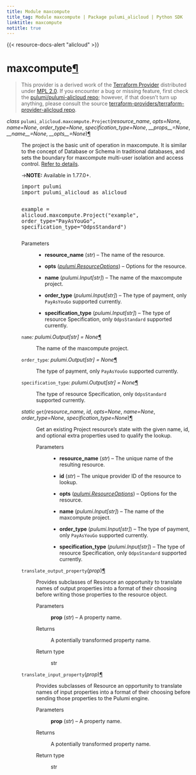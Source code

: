 ```yaml
---
title: Module maxcompute
title_tag: Module maxcompute | Package pulumi_alicloud | Python SDK
linktitle: maxcompute
notitle: true
---
```


{{< resource-docs-alert "alicloud" >}}

<div class="section" id="maxcompute">
<h1>maxcompute<a class="headerlink" href="#maxcompute" title="Permalink to this headline">¶</a></h1>
<blockquote>
<div><p>This provider is a derived work of the <a class="reference external" href="https://github.com/terraform-providers/terraform-provider-alicloud">Terraform Provider</a> distributed under
<a class="reference external" href="https://www.mozilla.org/en-US/MPL/2.0/">MPL 2.0</a>. If you encounter a bug or missing feature, first check the
<a class="reference external" href="https://github.com/pulumi/pulumi-alicloud/issues">pulumi/pulumi-alicloud repo</a>; however, if that doesn’t turn up
anything, please consult the source <a class="reference external" href="https://github.com/terraform-providers/terraform-provider-alicloud/issues">terraform-providers/terraform-provider-alicloud repo</a>.</p>
</div></blockquote>
<span class="target" id="module-pulumi_alicloud.maxcompute"></span><dl class="py class">
<dt id="pulumi_alicloud.maxcompute.Project">
<em class="property">class </em><code class="sig-prename descclassname">pulumi_alicloud.maxcompute.</code><code class="sig-name descname">Project</code><span class="sig-paren">(</span><em class="sig-param"><span class="n">resource_name</span></em>, <em class="sig-param"><span class="n">opts</span><span class="o">=</span><span class="default_value">None</span></em>, <em class="sig-param"><span class="n">name</span><span class="o">=</span><span class="default_value">None</span></em>, <em class="sig-param"><span class="n">order_type</span><span class="o">=</span><span class="default_value">None</span></em>, <em class="sig-param"><span class="n">specification_type</span><span class="o">=</span><span class="default_value">None</span></em>, <em class="sig-param"><span class="n">__props__</span><span class="o">=</span><span class="default_value">None</span></em>, <em class="sig-param"><span class="n">__name__</span><span class="o">=</span><span class="default_value">None</span></em>, <em class="sig-param"><span class="n">__opts__</span><span class="o">=</span><span class="default_value">None</span></em><span class="sig-paren">)</span><a class="headerlink" href="#pulumi_alicloud.maxcompute.Project" title="Permalink to this definition">¶</a></dt>
<dd><p>The project is the basic unit of operation in maxcompute. It is similar to the concept of Database or Schema in traditional databases, and sets the boundary for maxcompute multi-user isolation and access control. <a class="reference external" href="https://www.alibabacloud.com/help/doc-detail/27818.html">Refer to details</a>.</p>
<p>-&gt;<strong>NOTE:</strong> Available in 1.77.0+.</p>
<div class="highlight-python notranslate"><div class="highlight"><pre><span></span><span class="kn">import</span> <span class="nn">pulumi</span>
<span class="kn">import</span> <span class="nn">pulumi_alicloud</span> <span class="k">as</span> <span class="nn">alicloud</span>

<span class="n">example</span> <span class="o">=</span> <span class="n">alicloud</span><span class="o">.</span><span class="n">maxcompute</span><span class="o">.</span><span class="n">Project</span><span class="p">(</span><span class="s2">&quot;example&quot;</span><span class="p">,</span>
    <span class="n">order_type</span><span class="o">=</span><span class="s2">&quot;PayAsYouGo&quot;</span><span class="p">,</span>
    <span class="n">specification_type</span><span class="o">=</span><span class="s2">&quot;OdpsStandard&quot;</span><span class="p">)</span>
</pre></div>
</div>
<dl class="field-list simple">
<dt class="field-odd">Parameters</dt>
<dd class="field-odd"><ul class="simple">
<li><p><strong>resource_name</strong> (<em>str</em>) – The name of the resource.</p></li>
<li><p><strong>opts</strong> (<a class="reference internal" href="../../pulumi/#pulumi.ResourceOptions" title="pulumi.ResourceOptions"><em>pulumi.ResourceOptions</em></a>) – Options for the resource.</p></li>
<li><p><strong>name</strong> (<em>pulumi.Input</em><em>[</em><em>str</em><em>]</em>) – The name of the maxcompute project.</p></li>
<li><p><strong>order_type</strong> (<em>pulumi.Input</em><em>[</em><em>str</em><em>]</em>) – The type of payment, only <code class="docutils literal notranslate"><span class="pre">PayAsYouGo</span></code> supported currently.</p></li>
<li><p><strong>specification_type</strong> (<em>pulumi.Input</em><em>[</em><em>str</em><em>]</em>) – The type of resource Specification, only <code class="docutils literal notranslate"><span class="pre">OdpsStandard</span></code> supported currently.</p></li>
</ul>
</dd>
</dl>
<dl class="py attribute">
<dt id="pulumi_alicloud.maxcompute.Project.name">
<code class="sig-name descname">name</code><em class="property">: pulumi.Output[str]</em><em class="property"> = None</em><a class="headerlink" href="#pulumi_alicloud.maxcompute.Project.name" title="Permalink to this definition">¶</a></dt>
<dd><p>The name of the maxcompute project.</p>
</dd></dl>

<dl class="py attribute">
<dt id="pulumi_alicloud.maxcompute.Project.order_type">
<code class="sig-name descname">order_type</code><em class="property">: pulumi.Output[str]</em><em class="property"> = None</em><a class="headerlink" href="#pulumi_alicloud.maxcompute.Project.order_type" title="Permalink to this definition">¶</a></dt>
<dd><p>The type of payment, only <code class="docutils literal notranslate"><span class="pre">PayAsYouGo</span></code> supported currently.</p>
</dd></dl>

<dl class="py attribute">
<dt id="pulumi_alicloud.maxcompute.Project.specification_type">
<code class="sig-name descname">specification_type</code><em class="property">: pulumi.Output[str]</em><em class="property"> = None</em><a class="headerlink" href="#pulumi_alicloud.maxcompute.Project.specification_type" title="Permalink to this definition">¶</a></dt>
<dd><p>The type of resource Specification, only <code class="docutils literal notranslate"><span class="pre">OdpsStandard</span></code> supported currently.</p>
</dd></dl>

<dl class="py method">
<dt id="pulumi_alicloud.maxcompute.Project.get">
<em class="property">static </em><code class="sig-name descname">get</code><span class="sig-paren">(</span><em class="sig-param"><span class="n">resource_name</span></em>, <em class="sig-param"><span class="n">id</span></em>, <em class="sig-param"><span class="n">opts</span><span class="o">=</span><span class="default_value">None</span></em>, <em class="sig-param"><span class="n">name</span><span class="o">=</span><span class="default_value">None</span></em>, <em class="sig-param"><span class="n">order_type</span><span class="o">=</span><span class="default_value">None</span></em>, <em class="sig-param"><span class="n">specification_type</span><span class="o">=</span><span class="default_value">None</span></em><span class="sig-paren">)</span><a class="headerlink" href="#pulumi_alicloud.maxcompute.Project.get" title="Permalink to this definition">¶</a></dt>
<dd><p>Get an existing Project resource’s state with the given name, id, and optional extra
properties used to qualify the lookup.</p>
<dl class="field-list simple">
<dt class="field-odd">Parameters</dt>
<dd class="field-odd"><ul class="simple">
<li><p><strong>resource_name</strong> (<em>str</em>) – The unique name of the resulting resource.</p></li>
<li><p><strong>id</strong> (<em>str</em>) – The unique provider ID of the resource to lookup.</p></li>
<li><p><strong>opts</strong> (<a class="reference internal" href="../../pulumi/#pulumi.ResourceOptions" title="pulumi.ResourceOptions"><em>pulumi.ResourceOptions</em></a>) – Options for the resource.</p></li>
<li><p><strong>name</strong> (<em>pulumi.Input</em><em>[</em><em>str</em><em>]</em>) – The name of the maxcompute project.</p></li>
<li><p><strong>order_type</strong> (<em>pulumi.Input</em><em>[</em><em>str</em><em>]</em>) – The type of payment, only <code class="docutils literal notranslate"><span class="pre">PayAsYouGo</span></code> supported currently.</p></li>
<li><p><strong>specification_type</strong> (<em>pulumi.Input</em><em>[</em><em>str</em><em>]</em>) – The type of resource Specification, only <code class="docutils literal notranslate"><span class="pre">OdpsStandard</span></code> supported currently.</p></li>
</ul>
</dd>
</dl>
</dd></dl>

<dl class="py method">
<dt id="pulumi_alicloud.maxcompute.Project.translate_output_property">
<code class="sig-name descname">translate_output_property</code><span class="sig-paren">(</span><em class="sig-param"><span class="n">prop</span></em><span class="sig-paren">)</span><a class="headerlink" href="#pulumi_alicloud.maxcompute.Project.translate_output_property" title="Permalink to this definition">¶</a></dt>
<dd><p>Provides subclasses of Resource an opportunity to translate names of output properties
into a format of their choosing before writing those properties to the resource object.</p>
<dl class="field-list simple">
<dt class="field-odd">Parameters</dt>
<dd class="field-odd"><p><strong>prop</strong> (<em>str</em>) – A property name.</p>
</dd>
<dt class="field-even">Returns</dt>
<dd class="field-even"><p>A potentially transformed property name.</p>
</dd>
<dt class="field-odd">Return type</dt>
<dd class="field-odd"><p>str</p>
</dd>
</dl>
</dd></dl>

<dl class="py method">
<dt id="pulumi_alicloud.maxcompute.Project.translate_input_property">
<code class="sig-name descname">translate_input_property</code><span class="sig-paren">(</span><em class="sig-param"><span class="n">prop</span></em><span class="sig-paren">)</span><a class="headerlink" href="#pulumi_alicloud.maxcompute.Project.translate_input_property" title="Permalink to this definition">¶</a></dt>
<dd><p>Provides subclasses of Resource an opportunity to translate names of input properties into
a format of their choosing before sending those properties to the Pulumi engine.</p>
<dl class="field-list simple">
<dt class="field-odd">Parameters</dt>
<dd class="field-odd"><p><strong>prop</strong> (<em>str</em>) – A property name.</p>
</dd>
<dt class="field-even">Returns</dt>
<dd class="field-even"><p>A potentially transformed property name.</p>
</dd>
<dt class="field-odd">Return type</dt>
<dd class="field-odd"><p>str</p>
</dd>
</dl>
</dd></dl>

</dd></dl>

</div>
